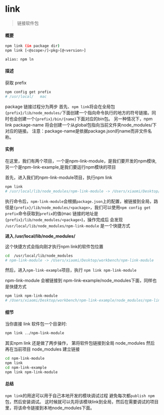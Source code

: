 # link

> 链接软件包



#### 概要


```bash
npm link (in package dir)
npm link [<@scope>/]<pkg>[@<version>]

alias: npm ln
```



#### 描述


获取 prefix

```bash
npm config get prefix
# /usr/local/   mac
```

package 链接过程分为两步
首先、`npm link`将会在全局包`{prefix}/lib/node_modules/`下面创建一个指向命令执行的地方的符号链接。同时也会创建一个`{prefix}/bin/{name}`下面对应的bin包。
另一种情况下，npm link package-name 将会创建一个从global包指向当前文件夹node_modules/下对应的链接。
注意：package-name是依据package.json的name而非文件名称。



#### 实例

在这里，我们有两个项目，一个是npm-link-module，是我们要开发的npm模块,另一个是npm-link-example,是我们要运行npm模块的项目

首先，进入我们的npm-link-module项目，执行npm link


```bash
npm link
# /usr/local/lib/node_modules/npm-link-module -> /Users/xiaomi/Desktop/workbench/npm-link-module
```



执行命令后，`npm-link-module`会根据`package.json`上的配置，被链接到全局，路径是`{prefix}/lib/node_modules/<package>`，我们可以使用`npm config get prefix`命令获取到`prefix`的值(mac 链接的地址是 `{prefix}/lib/node_modules/<package>`)，操作完成后 会发现 `/usr/local/lib/node_modules/npm-link-module` 是一个快捷方式

**进入 /usr/local/lib/node_modules/**

这个快捷方式会指向刚才执行npm link的软件包位置

```bash
cd  /usr/local/lib/node_modules
# npm-link-module -> /Users/xiaomi/Desktop/workbench/npm-link-module
```

然后，进入`npm-link-example`项目，执行 `npm link npm-link-module`

npm-link-module 会被链接到 npm-link-example/node_modules下面，同样也是快捷方式

```bash
npm link npm-link-module
# /Users/xiaomi/Desktop/workbench/npm-link-example/node_modules/npm-link-module -> /usr/local/lib/node_modules/npm-link-module -> /Users/xiaomi/Desktop/workbench/npm-link-module
```



#### 细节

当你直接 link 软件包一个目录时:

```bash
npm link ../npm-link-module
```

其实npm link 还是做了两步操作， 第将软件包链接到全局 node_modules 然后再在当前项目 node_modules 建立链接

```bash
cd npm-link-module
npm link
cd npm-link-example
npm link npm-link-module
```



#### 总结
`npm link`的用途可以用于自己本地开发的模块调试过程
避免每次都`publish npm`包，然后安装调试。
这时候就可以先将该模块link到全局，然后在需要调试的项目里，将该命令链接到本地node_modules下面。